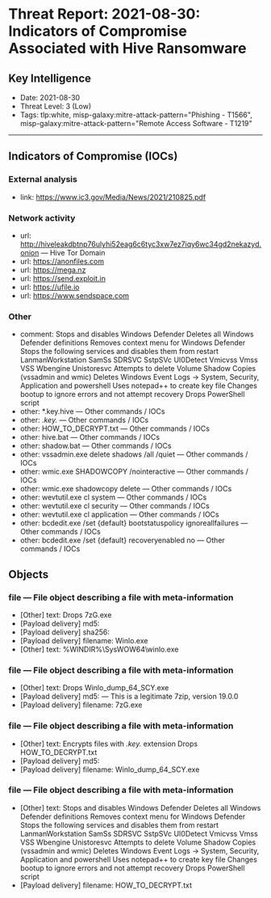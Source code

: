 # Threat Report: 2021-08-30: Indicators of Compromise Associated with Hive  Ransomware


## Key Intelligence
* Date: 2021-08-30
* Threat Level: 3 (Low)
* Tags: tlp:white, misp-galaxy:mitre-attack-pattern="Phishing - T1566", misp-galaxy:mitre-attack-pattern="Remote Access Software - T1219"

---

## Indicators of Compromise (IOCs)
### External analysis
* link: https://www.ic3.gov/Media/News/2021/210825.pdf

### Network activity
* url: http://hiveleakdbtnp76ulyhi52eag6c6tyc3xw7ez7iqy6wc34gd2nekazyd.onion — Hive Tor Domain
* url: https://anonfiles.com
* url: https://mega.nz
* url: https://send.exploit.in
* url: https://ufile.io
* url: https://www.sendspace.com

### Other
* comment: Stops and disables Windows Defender 
Deletes all Windows Defender definitions 
Removes context menu for Windows Defender 
Stops the following services and disables them from restart 
              LanmanWorkstation 
              SamSs 
              SDRSVC 
              SstpSVc 
              UI0Detect 
              Vmicvss 
              Vmss 
              VSS 
              Wbengine 
              Unistoresvc 
Attempts to delete Volume Shadow Copies (vssadmin and wmic) 
Deletes Windows Event Logs -> System, Security, Application 
and powershell 
Uses notepad++ to create key file 
Changes bootup to ignore errors and not attempt recovery 
Drops PowerShell script
* other: *.key.hive — Other commands / IOCs
* other: *.key.* — Other commands / IOCs
* other: HOW_TO_DECRYPT.txt — Other commands / IOCs
* other: hive.bat — Other commands / IOCs
* other: shadow.bat — Other commands / IOCs
* other: vssadmin.exe delete shadows /all /quiet — Other commands / IOCs
* other: wmic.exe SHADOWCOPY /nointeractive — Other commands / IOCs
* other: wmic.exe shadowcopy delete — Other commands / IOCs
* other: wevtutil.exe cl system — Other commands / IOCs
* other: wevtutil.exe cl security — Other commands / IOCs
* other: wevtutil.exe cl application — Other commands / IOCs
* other: bcdedit.exe /set {default} bootstatuspolicy ignoreallfailures — Other commands / IOCs
* other: bcdedit.exe /set {default} recoveryenabled no — Other commands / IOCs

## Objects
### file — File object describing a file with meta-information
* [Other] text: Drops 7zG.exe
* [Payload delivery] md5: <md5>
* [Payload delivery] sha256: <sha256>
* [Payload delivery] filename: Winlo.exe
* [Other] text: %WINDIR%\SysWOW64\winlo.exe

### file — File object describing a file with meta-information
* [Other] text: Drops Winlo_dump_64_SCY.exe
* [Payload delivery] md5: <md5> — This is a legitimate 7zip, version 19.0.0
* [Payload delivery] filename: 7zG.exe

### file — File object describing a file with meta-information
* [Other] text: Encrypts files with *.key.* extension 
Drops HOW_TO_DECRYPT.txt
* [Payload delivery] md5: <md5>
* [Payload delivery] filename: Winlo_dump_64_SCY.exe

### file — File object describing a file with meta-information
* [Other] text: Stops and disables Windows Defender 
Deletes all Windows Defender definitions 
Removes context menu for Windows Defender 
Stops the following services and disables them from restart 
              LanmanWorkstation 
              SamSs 
              SDRSVC 
              SstpSVc 
              UI0Detect 
              Vmicvss 
              Vmss 
              VSS 
              Wbengine 
              Unistoresvc 
Attempts to delete Volume Shadow Copies (vssadmin and wmic) 
Deletes Windows Event Logs -> System, Security, Application 
and powershell 
Uses notepad++ to create key file 
Changes bootup to ignore errors and not attempt recovery 
Drops PowerShell script
* [Payload delivery] filename: HOW_TO_DECRYPT.txt
